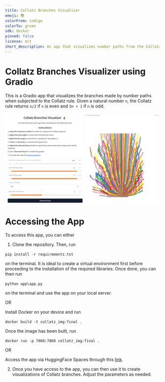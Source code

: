 ```yaml
---
title: Collatz Branches Visualizer
emoji: 📚
colorFrom: indigo
colorTo: green
sdk: docker
pinned: false
license: mit
short_description: An app that visualizes number paths from the Collatz rule
---
```


# Collatz Branches Visualizer using Gradio
This is a Gradio app that visualizes the branches made by number paths when subjected to the Collatz rule. Given a natural number `n`, the Collatz rule returns `n/2` if `n` is even and `3n + 1` if `n` is odd.

<p align="center"><img src="app_screenshot.png" width="700"/></p>

Accessing the App
=================

To access this app, you can either

1. Clone the repository. Then, run 

`pip install -r requirements.txt`

on the terminal. It is ideal to create a virtual environment first before proceeding to the installation of the required libraries. Once done, you can then run

`python app\app.py`

on the terminal and use the app on your local server.

OR

Install Docker on your device and run 

`docker build -t collatz_img:final .`

Once the image has been built, run

`docker run -p 7860:7860 collatz_img:final .`

OR

Access the app via HuggingFace Spaces through this <a href="https://huggingface.co/spaces/arnel8888/collatz-branches-visualizer" target="_blank">link</a>.

2. Once you have access to the app, you can then use it to create visualizations of Collatz branches. Adjust the parameters as needed. 